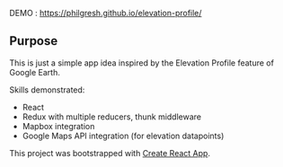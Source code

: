 DEMO : https://philgresh.github.io/elevation-profile/

## Purpose

This is just a simple app idea inspired by the Elevation Profile feature of Google Earth.

Skills demonstrated:
* React
* Redux with multiple reducers, thunk middleware
* Mapbox integration
* Google Maps API integration (for elevation datapoints)

This project was bootstrapped with [Create React App](https://github.com/facebook/create-react-app).
